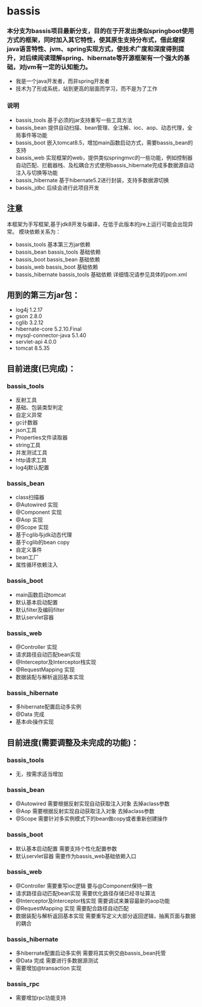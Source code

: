 # bassis

### 本分支为bassis项目最新分支，目的在于开发出类似springboot使用方式的框架，同时加入其它特性，使其原生支持分布式，借此窥探java语言特性、jvm、spring实现方式，使技术广度和深度得到提升，对后续阅读理解spring、hibernate等开源框架有一个强大的基础，对jvm有一定的认知能力。
* 我是一个java开发者，而非spring开发者
* 技术为了形成系统，站到更高的层面而学习，而不是为了工作

### 说明

* bassis_tools 基于必须的jar支持重写一些工具方法
* bassis_bean  提供自动扫描、bean管理、全注解、ioc、aop、动态代理，全局事件等功能
* bassis_boot  嵌入tomcat8.5，增加main函数启动方式，需要bassis_bean的支持
* bassis_web   实现框架的web，提供类似springmvc的一些功能，例如控制器自动匹配、拦截器栈、及松耦合方式使用bassis_hibernate完成多数据源自动注入与切换等功能
* bassis_hibernate  基于hibernate5.2进行封装，支持多数据源切换
* bassis_jdbc  后续会进行此项目开发

## 注意

本框架为手写框架,基于jdk8开发与编译，在低于此版本的jre上运行可能会出现异常。
模块依赖关系为：
*  bassis_tools  基本第三方jar依赖
*  bassis_bean   bassis_tools 基础依赖
*  bassis_boot   bassis_bean 基础依赖
*  bassis_web    bassis_boot 基础依赖
*  bassis_hibernate bassis_tools 基础依赖
详细情况请参见具体的pom.xml

## 用到的第三方jar包：

* log4j 1.2.17
* gson 2.8.0
* cglib 3.2.12
* hibernate-core 5.2.10.Final
* mysql-connector-java 5.1.40
* servlet-api 4.0.0
* tomcat 8.5.35

## 目前进度(已完成)：
 
### bassis_tools
* 反射工具
* 基础、包装类型判定
* 自定义异常
* gc计数器
* json工具
* Properties文件读取器
* string工具
* 并发测试工具
* http请求工具
* log4j默认配置

### bassis_bean
* class扫描器
* @Autowired 实现
* @Component 实现
* @Aop 实现
* @Scope 实现
* 基于cglib与jdk动态代理
* 基于cglib的bean copy
* 自定义事件
* bean工厂
* 属性循环依赖注入

### bassis_boot
* main函数启动tomcat
* 默认基本启动配置
* 默认filter及编码filter
* 默认servlet容器

### bassis_web
* @Controller 实现
* 请求路径自动匹配bean实现
* @Interceptor及Interceptor栈实现
* @RequestMapping 实现
* 数据装配与解析返回基本实现

### bassis_hibernate
* 多hibernate配置启动多实例
* @Data 完成
* 基本db操作实现

## 目前进度(需要调整及未完成的功能)：

### bassis_tools
* 无，按需求适当增加

### bassis_bean
* @Autowired 需要根据反射实现自动获取注入对象 去掉aclass参数
* @Aop 需要根据反射实现自动获取注入对象 去掉aclass参数
* @Scope 需要针对多实例模式下的bean做copy或者重新创建操作

### bassis_boot
* 默认基本启动配置 需要支持个性化配置参数
* 默认servlet容器 需要作为bassis_web基础依赖入口

### bassis_web
* @Controller 需要重写ioc逻辑 要与@Component保持一致
* 请求路径自动匹配bean实现 需要优化路径存储已经寻址算法
* @Interceptor及Interceptor栈实现 需要调试来兼容最新的aop功能
* @RequestMapping 实现 需要配合路径自动匹配
* 数据装配与解析返回基本实现 需要重写定义大部分返回逻辑，抽离页面与数据的耦合

### bassis_hibernate
* 多hibernate配置启动多实例 需要将其实例交由bassis_bean托管
* @Data 完成 需要进行多数据源测试
* 需要增加@transaction 实现

### bassis_rpc
* 需要增加rpc功能支持
